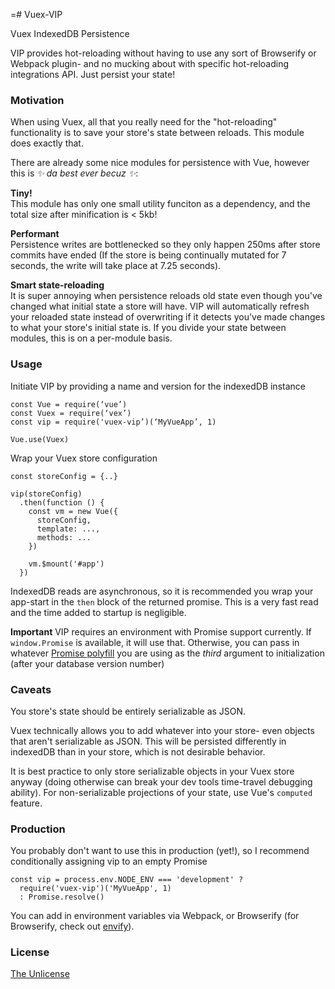 =# Vuex-VIP

Vuex IndexedDB Persistence

VIP provides hot-reloading without having to use any sort of Browserify or
Webpack plugin- and no mucking about with specific hot-reloading integrations API.
Just persist your state!

### Motivation

When using Vuex, all that you really need for the "hot-reloading" functionality
is to save your store's state between reloads. This module does exactly that.

There are already some nice modules for persistence with Vue, however this is
_:sparkles: da best ever becuz :sparkles:_:

**Tiny!**  
This module has only one small utility funciton as a dependency, and
the total size after minification is < 5kb!

**Performant**  
Persistence writes are bottlenecked so they only happen 250ms after store commits
have ended (If the store is being continually mutated for 7 seconds, the write will
take place at 7.25 seconds).

**Smart state-reloading**  
It is super annoying when persistence reloads old state
even though you've changed what initial state a store will have. VIP will
automatically refresh your reloaded state instead of overwriting if it detects
you've made changes to what your store's initial state is. If you divide your
state between modules, this is on a per-module basis.


### Usage

Initiate VIP by providing a name and version for the indexedDB instance

```
const Vue = require(‘vue’)
const Vuex = require(‘vex’)
const vip = require('vuex-vip’)(‘MyVueApp’, 1)

Vue.use(Vuex)
```

Wrap your Vuex store configuration

```
const storeConfig = {..}

vip(storeConfig)
  .then(function () {
    const vm = new Vue({
      storeConfig,
      template: ...,
      methods: ...
    })

    vm.$mount('#app')
  })
```

IndexedDB reads are asynchronous, so it is recommended you wrap your app-start
in the `then` block of the returned promise. This is a very fast
read and the time added to startup is negligible.

**Important**
VIP requires an environment with Promise support currently. If `window.Promise` is
available, it will use that. Otherwise, you can pass in whatever [Promise polyfill](https://www.npmjs.com/package/es6-promise)
you are using as the _third_ argument to initialization (after your database version
number)

### Caveats
You store's state should be entirely serializable as JSON.

Vuex technically allows you to add whatever into your store- even objects
that aren't serializable as JSON. This will be persisted differently in
indexedDB than in your store, which is not desirable behavior.

It is best practice to only store serializable objects in your Vuex store anyway
(doing otherwise can break your dev tools time-travel debugging ability).
For non-serializable projections of your state, use Vue's `computed` feature.

### Production

You probably don't want to use this in production (yet!), so I recommend
conditionally assigning vip to an empty Promise

```
const vip = process.env.NODE_ENV === 'development' ?
  require('vuex-vip')('MyVueApp', 1)
  : Promise.resolve()
```

You can add in environment variables via Webpack, or Browserify (for Browserify,
check out [envify](https://github.com/hughsk/envify)).

### License
[The Unlicense](http://unlicense.org/)